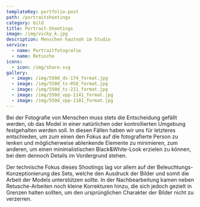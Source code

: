 ```yaml
---
templateKey: portfolio-post
path: /portraitshootings
category: bild
title: Portrait-Shootings
image: /img/vicky_k.jpg
description: Menschen hautnah im Studio
service:
  - name: Portraitfotografie
  - name: Retusche
icons:
  - icon: /img/share.svg
gallery:
  - image: /img/550d_ds-174_format.jpg
  - image: /img/550d_ts-058_format.jpg
  - image: /img/550d_ts-211_format.jpg
  - image: /img/550d_vpp-1141_format.jpg
  - image: /img/550d_vpp-1181_format.jpg
---
```

Bei der Fotografie von Menschen muss stets die Entscheidung gefällt werden, ob das Model in einer natürlichen oder kontrollierten Umgebung festgehalten werden soll. In diesen Fällen haben wir uns für letzteres entschieden, um zum einen den Fokus auf die fotografierte Person zu lenken und möglicherweise ablenkende Elemente zu minimieren, zum anderen, um einen minimalistischen Black&White-Look erzielen zu können, bei dem dennoch Details im Vordergrund stehen.

Der technische Fokus dieses Shootings lag vor allem auf der Beleuchtungs-Konzeptionierung des Sets, welche den Ausdruck der Bilder und somit die Arbeit der Models unterstützen sollte. In der Nachbearbeitung kamen neben Retusche-Arbeiten noch kleine Korrekturen hinzu, die sich jedoch gezielt in Grenzen halten sollten, um den ursprünglichen Charakter der Bilder nicht zu verzerren.
